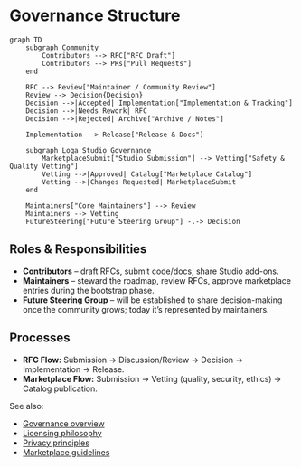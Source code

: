 # Governance Structure

```mermaid
graph TD
    subgraph Community
        Contributors --> RFC["RFC Draft"]
        Contributors --> PRs["Pull Requests"]
    end

    RFC --> Review["Maintainer / Community Review"]
    Review --> Decision{Decision}
    Decision -->|Accepted| Implementation["Implementation & Tracking"]
    Decision -->|Needs Rework| RFC
    Decision -->|Rejected| Archive["Archive / Notes"]

    Implementation --> Release["Release & Docs"]

    subgraph Loqa Studio Governance
        MarketplaceSubmit["Studio Submission"] --> Vetting["Safety & Quality Vetting"]
        Vetting -->|Approved| Catalog["Marketplace Catalog"]
        Vetting -->|Changes Requested| MarketplaceSubmit
    end

    Maintainers["Core Maintainers"] --> Review
    Maintainers --> Vetting
    FutureSteering["Future Steering Group"] -.-> Decision
```

## Roles & Responsibilities
- **Contributors** – draft RFCs, submit code/docs, share Studio add-ons.
- **Maintainers** – steward the roadmap, review RFCs, approve marketplace entries during the bootstrap phase.
- **Future Steering Group** – will be established to share decision-making once the community grows; today it’s represented by maintainers.

## Processes
- **RFC Flow:** Submission → Discussion/Review → Decision → Implementation → Release.
- **Marketplace Flow:** Submission → Vetting (quality, security, ethics) → Catalog publication.

See also:
- [Governance overview](README.md)
- [Licensing philosophy](licensing.md)
- [Privacy principles](privacy.md)
- [Marketplace guidelines](../studio/README.md)

